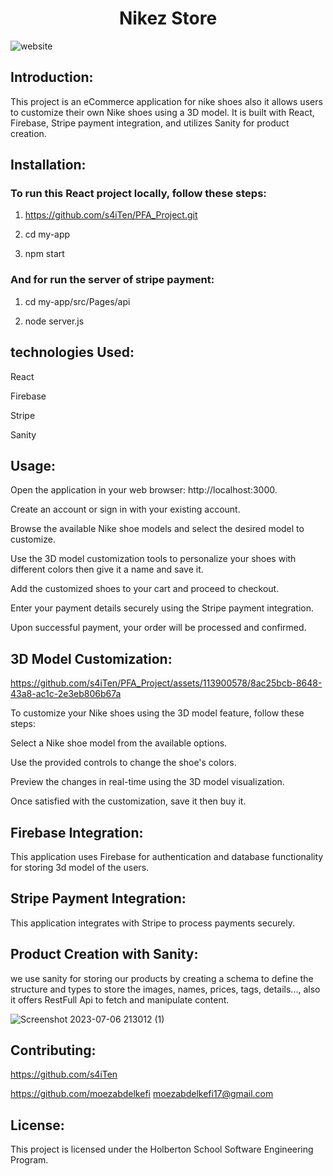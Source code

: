 <h1 align="center">Nikez Store</h1>

![website](https://github.com/s4iTen/PFA_Project/assets/113900578/2992b43f-accb-4d04-a178-f966cf4dbe51)

## Introduction:
This project is an eCommerce application for nike shoes also it allows users to customize their own Nike shoes using a 3D model. It is built with React, Firebase, Stripe payment integration, and utilizes Sanity for product creation.

## Installation:

### To run this React project locally, follow these steps:

1. https://github.com/s4iTen/PFA_Project.git

2. cd my-app

3. npm start

### And for run the server of stripe payment:

1. cd my-app/src/Pages/api

2. node server.js


## technologies Used:

React

Firebase

Stripe

Sanity

## Usage:

Open the application in your web browser: http://localhost:3000.

Create an account or sign in with your existing account.

Browse the available Nike shoe models and select the desired model to customize.

Use the 3D model customization tools to personalize your shoes with different colors then give it a name and save it.

Add the customized shoes to your cart and proceed to checkout.

Enter your payment details securely using the Stripe payment integration.

Upon successful payment, your order will be processed and confirmed.

## 3D Model Customization:

https://github.com/s4iTen/PFA_Project/assets/113900578/8ac25bcb-8648-43a8-ac1c-2e3eb806b67a

To customize your Nike shoes using the 3D model feature, follow these steps:

Select a Nike shoe model from the available options.

Use the provided controls to change the shoe's colors.

Preview the changes in real-time using the 3D model visualization.

Once satisfied with the customization, save it then buy it.

## Firebase Integration:

This application uses Firebase for authentication and database functionality for storing 3d model of the users.

## Stripe Payment Integration:

This application integrates with Stripe to process payments securely.

## Product Creation with Sanity:

we use sanity for storing our products by creating a schema to define the structure and types to store the images, names, prices, tags, details..., also it offers
RestFull Api to fetch and manipulate content.

![Screenshot 2023-07-06 213012 (1)](https://github.com/s4iTen/PFA_Project/assets/113900578/825342fb-a2ef-421c-9ae0-b7fbbac54899)

## Contributing:
https://github.com/s4iTen

https://github.com/moezabdelkefi
moezabdelkefi17@gmail.com

## License:

This project is licensed under the Holberton School Software Engineering Program.
